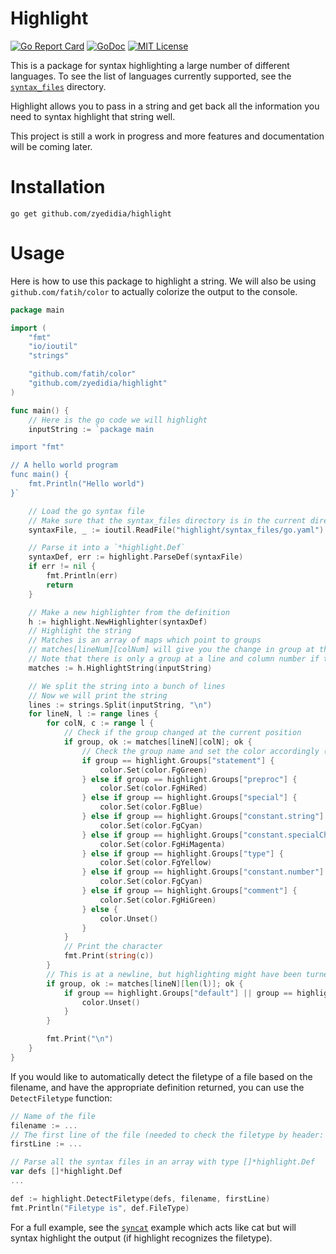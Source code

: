 # Highlight
[![Go Report Card](https://goreportcard.com/badge/github.com/zyedidia/highlight)](https://goreportcard.com/report/github.com/zyedidia/highlight)
[![GoDoc](https://godoc.org/github.com/zyedidia/highlight?status.svg)](http://godoc.org/github.com/zyedidia/highlight)
[![MIT License](https://img.shields.io/badge/license-MIT-blue.svg)](https://github.com/zyedidia/highlight/blob/master/LICENSE)

This is a package for syntax highlighting a large number of different languages. To see the list of
languages currently supported, see the [`syntax_files`](./syntax_files) directory.

Highlight allows you to pass in a string and get back all the information you need to syntax highlight
that string well.

This project is still a work in progress and more features and documentation will be coming later.

# Installation

```
go get github.com/zyedidia/highlight
```

# Usage

Here is how to use this package to highlight a string. We will also be using `github.com/fatih/color` to actually
colorize the output to the console.

```go
package main

import (
    "fmt"
    "io/ioutil"
    "strings"

    "github.com/fatih/color"
    "github.com/zyedidia/highlight"
)

func main() {
    // Here is the go code we will highlight
    inputString := `package main

import "fmt"

// A hello world program
func main() {
    fmt.Println("Hello world")
}`

    // Load the go syntax file
    // Make sure that the syntax_files directory is in the current directory
    syntaxFile, _ := ioutil.ReadFile("highlight/syntax_files/go.yaml")

    // Parse it into a `*highlight.Def`
    syntaxDef, err := highlight.ParseDef(syntaxFile)
    if err != nil {
        fmt.Println(err)
        return
    }

    // Make a new highlighter from the definition
    h := highlight.NewHighlighter(syntaxDef)
    // Highlight the string
    // Matches is an array of maps which point to groups
    // matches[lineNum][colNum] will give you the change in group at that line and column number
    // Note that there is only a group at a line and column number if the syntax highlighting changed at that position
    matches := h.HighlightString(inputString)

    // We split the string into a bunch of lines
    // Now we will print the string
    lines := strings.Split(inputString, "\n")
    for lineN, l := range lines {
        for colN, c := range l {
            // Check if the group changed at the current position
            if group, ok := matches[lineN][colN]; ok {
                // Check the group name and set the color accordingly (the colors chosen are arbitrary)
                if group == highlight.Groups["statement"] {
                    color.Set(color.FgGreen)
                } else if group == highlight.Groups["preproc"] {
                    color.Set(color.FgHiRed)
                } else if group == highlight.Groups["special"] {
                    color.Set(color.FgBlue)
                } else if group == highlight.Groups["constant.string"] {
                    color.Set(color.FgCyan)
                } else if group == highlight.Groups["constant.specialChar"] {
                    color.Set(color.FgHiMagenta)
                } else if group == highlight.Groups["type"] {
                    color.Set(color.FgYellow)
                } else if group == highlight.Groups["constant.number"] {
                    color.Set(color.FgCyan)
                } else if group == highlight.Groups["comment"] {
                    color.Set(color.FgHiGreen)
                } else {
                    color.Unset()
                }
            }
            // Print the character
            fmt.Print(string(c))
        }
        // This is at a newline, but highlighting might have been turned off at the very end of the line so we should check that.
        if group, ok := matches[lineN][len(l)]; ok {
            if group == highlight.Groups["default"] || group == highlight.Groups[""] {
                color.Unset()
            }
        }

        fmt.Print("\n")
    }
}
```

If you would like to automatically detect the filetype of a file based on the filename, and have the appropriate definition returned,
you can use the `DetectFiletype` function:

```go
// Name of the file
filename := ...
// The first line of the file (needed to check the filetype by header: e.g. `#!/bin/bash` means shell)
firstLine := ...

// Parse all the syntax files in an array with type []*highlight.Def
var defs []*highlight.Def
...

def := highlight.DetectFiletype(defs, filename, firstLine)
fmt.Println("Filetype is", def.FileType)
```

For a full example, see the [`syncat`](./examples) example which acts like cat but will syntax highlight the output (if highlight recognizes the filetype).
